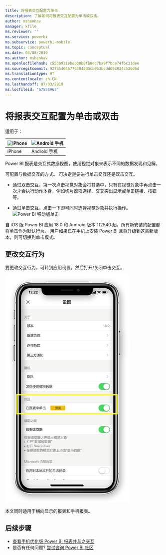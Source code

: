 ```yaml
---
title: 将报表交互配置为单击
description: 了解如何将报表交互配置为单击或双击。
author: mshenhav
manager: kfile
ms.reviewer: ''
ms.service: powerbi
ms.subservice: powerbi-mobile
ms.topic: conceptual
ms.date: 04/08/2019
ms.author: mshenhav
ms.openlocfilehash: c553b921ebeb30b8fb8ec7ba9f7bce74f6c31dee
ms.sourcegitcommit: 9278540467765043d5cb953bcdd093934c536d6d
ms.translationtype: HT
ms.contentlocale: zh-CN
ms.lasthandoff: 07/03/2019
ms.locfileid: "67558963"
---
```

# <a name="configure-report-interaction-to-single-tap-or-double-tap"></a>将报表交互配置为单击或双击
适用于：

| ![iPhone](././media/mobile-reports-in-the-mobile-apps/ios-logo-40-px.png) | ![Android 手机](././media/mobile-reports-in-the-mobile-apps/android-logo-40-px.png) | 
|:--- |:--- |
| iPhone |Android 手机 |

Power BI 报表是交互式数据视图，使用视觉对象来表示不同的数据发现和见解。

可配置与数据交互的方式。 可决定是要进行单击交互还是双击交互。

* 通过双击交互，第一次点击视觉对象会将其选中，只有在视觉对象中再点击一次才会执行动作本身，例如切片器项选择、交叉突出显示或单击链接、按钮等。

* 通过单击交互，点击一下即可同时选择视觉对象并执行操作。
![Power BI 移动版单击](./media/mobile-app-single-tap/single-tap-2.gif)


自 iOS 版 Power BI 应用 18.0 和 Android 版本 112540 起，所有新安装的配置都将单击作为默认行为。
用户如果已在手机上安装 Power BI 且将升级到这些新版本，则可切换到单击模式。

## <a name="change-interaction-behavior"></a>更改交互行为

要更改交互行为，可转到应用设置，然后打开/关闭单击交互。

![Power BI 移动版更改报表交互](./media/mobile-app-single-tap/configure-single-tap.png)

本文同时适用于横向显示的报表和手机报表。

## <a name="next-steps"></a>后续步骤
* [查看手机优化版 Power BI 报表并与之交互](mobile-apps-view-phone-report.md)
* 是否有任何问题? [尝试咨询 Power BI 社区](http://community.powerbi.com/)

